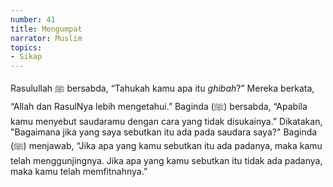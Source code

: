 ```yaml
---
number: 41
title: Mengumpat
narrator: Muslim
topics:
- Sikap
---
```


Rasulullah ﷺ bersabda, “Tahukah kamu apa itu *ghibah*?” Mereka berkata, “Allah dan RasulNya lebih mengetahui.” Baginda (ﷺ) bersabda, “Apabila kamu menyebut saudaramu dengan cara yang tidak disukainya.” Dikatakan, "Bagaimana jika yang saya sebutkan itu ada pada saudara saya?" Baginda (ﷺ) menjawab, “Jika apa yang kamu sebutkan itu ada padanya, maka kamu telah menggunjingnya. Jika apa yang kamu sebutkan itu tidak ada padanya, maka kamu telah memfitnahnya.”
